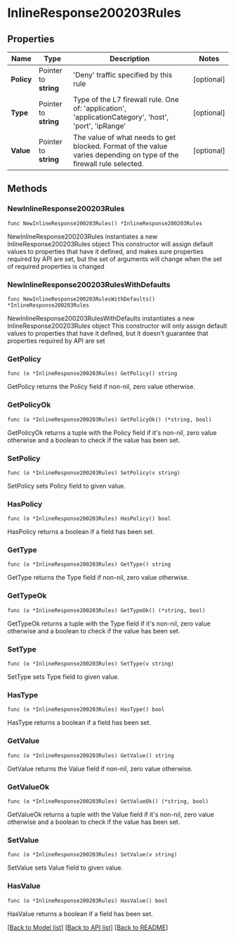 # InlineResponse200203Rules

## Properties

Name | Type | Description | Notes
------------ | ------------- | ------------- | -------------
**Policy** | Pointer to **string** | &#39;Deny&#39; traffic specified by this rule | [optional] 
**Type** | Pointer to **string** | Type of the L7 firewall rule. One of: &#39;application&#39;, &#39;applicationCategory&#39;, &#39;host&#39;, &#39;port&#39;, &#39;ipRange&#39; | [optional] 
**Value** | Pointer to **string** | The value of what needs to get blocked. Format of the value varies depending on type of the firewall rule selected. | [optional] 

## Methods

### NewInlineResponse200203Rules

`func NewInlineResponse200203Rules() *InlineResponse200203Rules`

NewInlineResponse200203Rules instantiates a new InlineResponse200203Rules object
This constructor will assign default values to properties that have it defined,
and makes sure properties required by API are set, but the set of arguments
will change when the set of required properties is changed

### NewInlineResponse200203RulesWithDefaults

`func NewInlineResponse200203RulesWithDefaults() *InlineResponse200203Rules`

NewInlineResponse200203RulesWithDefaults instantiates a new InlineResponse200203Rules object
This constructor will only assign default values to properties that have it defined,
but it doesn't guarantee that properties required by API are set

### GetPolicy

`func (o *InlineResponse200203Rules) GetPolicy() string`

GetPolicy returns the Policy field if non-nil, zero value otherwise.

### GetPolicyOk

`func (o *InlineResponse200203Rules) GetPolicyOk() (*string, bool)`

GetPolicyOk returns a tuple with the Policy field if it's non-nil, zero value otherwise
and a boolean to check if the value has been set.

### SetPolicy

`func (o *InlineResponse200203Rules) SetPolicy(v string)`

SetPolicy sets Policy field to given value.

### HasPolicy

`func (o *InlineResponse200203Rules) HasPolicy() bool`

HasPolicy returns a boolean if a field has been set.

### GetType

`func (o *InlineResponse200203Rules) GetType() string`

GetType returns the Type field if non-nil, zero value otherwise.

### GetTypeOk

`func (o *InlineResponse200203Rules) GetTypeOk() (*string, bool)`

GetTypeOk returns a tuple with the Type field if it's non-nil, zero value otherwise
and a boolean to check if the value has been set.

### SetType

`func (o *InlineResponse200203Rules) SetType(v string)`

SetType sets Type field to given value.

### HasType

`func (o *InlineResponse200203Rules) HasType() bool`

HasType returns a boolean if a field has been set.

### GetValue

`func (o *InlineResponse200203Rules) GetValue() string`

GetValue returns the Value field if non-nil, zero value otherwise.

### GetValueOk

`func (o *InlineResponse200203Rules) GetValueOk() (*string, bool)`

GetValueOk returns a tuple with the Value field if it's non-nil, zero value otherwise
and a boolean to check if the value has been set.

### SetValue

`func (o *InlineResponse200203Rules) SetValue(v string)`

SetValue sets Value field to given value.

### HasValue

`func (o *InlineResponse200203Rules) HasValue() bool`

HasValue returns a boolean if a field has been set.


[[Back to Model list]](../README.md#documentation-for-models) [[Back to API list]](../README.md#documentation-for-api-endpoints) [[Back to README]](../README.md)


